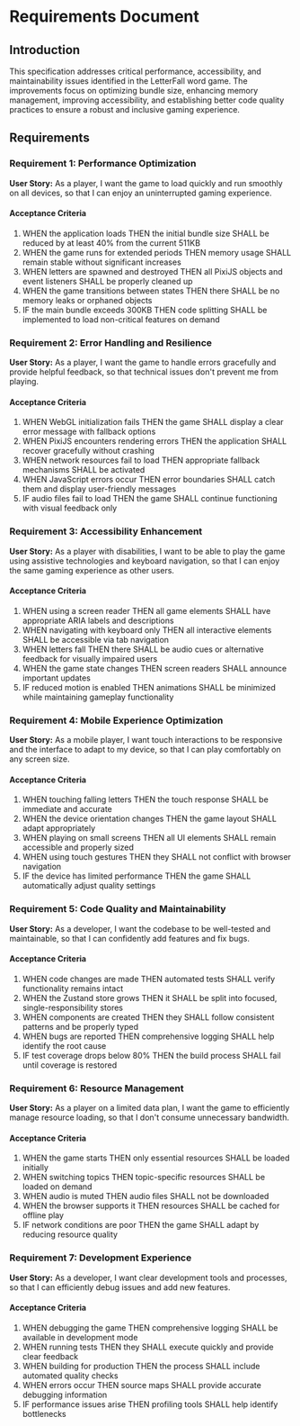 # Requirements Document

## Introduction

This specification addresses critical performance, accessibility, and maintainability issues identified in the LetterFall word game. The improvements focus on optimizing bundle size, enhancing memory management, improving accessibility, and establishing better code quality practices to ensure a robust and inclusive gaming experience.

## Requirements

### Requirement 1: Performance Optimization

**User Story:** As a player, I want the game to load quickly and run smoothly on all devices, so that I can enjoy an uninterrupted gaming experience.

#### Acceptance Criteria

1. WHEN the application loads THEN the initial bundle size SHALL be reduced by at least 40% from the current 511KB
2. WHEN the game runs for extended periods THEN memory usage SHALL remain stable without significant increases
3. WHEN letters are spawned and destroyed THEN all PixiJS objects and event listeners SHALL be properly cleaned up
4. WHEN the game transitions between states THEN there SHALL be no memory leaks or orphaned objects
5. IF the main bundle exceeds 300KB THEN code splitting SHALL be implemented to load non-critical features on demand

### Requirement 2: Error Handling and Resilience

**User Story:** As a player, I want the game to handle errors gracefully and provide helpful feedback, so that technical issues don't prevent me from playing.

#### Acceptance Criteria

1. WHEN WebGL initialization fails THEN the game SHALL display a clear error message with fallback options
2. WHEN PixiJS encounters rendering errors THEN the application SHALL recover gracefully without crashing
3. WHEN network resources fail to load THEN appropriate fallback mechanisms SHALL be activated
4. WHEN JavaScript errors occur THEN error boundaries SHALL catch them and display user-friendly messages
5. IF audio files fail to load THEN the game SHALL continue functioning with visual feedback only

### Requirement 3: Accessibility Enhancement

**User Story:** As a player with disabilities, I want to be able to play the game using assistive technologies and keyboard navigation, so that I can enjoy the same gaming experience as other users.

#### Acceptance Criteria

1. WHEN using a screen reader THEN all game elements SHALL have appropriate ARIA labels and descriptions
2. WHEN navigating with keyboard only THEN all interactive elements SHALL be accessible via tab navigation
3. WHEN letters fall THEN there SHALL be audio cues or alternative feedback for visually impaired users
4. WHEN the game state changes THEN screen readers SHALL announce important updates
5. IF reduced motion is enabled THEN animations SHALL be minimized while maintaining gameplay functionality

### Requirement 4: Mobile Experience Optimization

**User Story:** As a mobile player, I want touch interactions to be responsive and the interface to adapt to my device, so that I can play comfortably on any screen size.

#### Acceptance Criteria

1. WHEN touching falling letters THEN the touch response SHALL be immediate and accurate
2. WHEN the device orientation changes THEN the game layout SHALL adapt appropriately
3. WHEN playing on small screens THEN all UI elements SHALL remain accessible and properly sized
4. WHEN using touch gestures THEN they SHALL not conflict with browser navigation
5. IF the device has limited performance THEN the game SHALL automatically adjust quality settings

### Requirement 5: Code Quality and Maintainability

**User Story:** As a developer, I want the codebase to be well-tested and maintainable, so that I can confidently add features and fix bugs.

#### Acceptance Criteria

1. WHEN code changes are made THEN automated tests SHALL verify functionality remains intact
2. WHEN the Zustand store grows THEN it SHALL be split into focused, single-responsibility stores
3. WHEN components are created THEN they SHALL follow consistent patterns and be properly typed
4. WHEN bugs are reported THEN comprehensive logging SHALL help identify the root cause
5. IF test coverage drops below 80% THEN the build process SHALL fail until coverage is restored

### Requirement 6: Resource Management

**User Story:** As a player on a limited data plan, I want the game to efficiently manage resource loading, so that I don't consume unnecessary bandwidth.

#### Acceptance Criteria

1. WHEN the game starts THEN only essential resources SHALL be loaded initially
2. WHEN switching topics THEN topic-specific resources SHALL be loaded on demand
3. WHEN audio is muted THEN audio files SHALL not be downloaded
4. WHEN the browser supports it THEN resources SHALL be cached for offline play
5. IF network conditions are poor THEN the game SHALL adapt by reducing resource quality

### Requirement 7: Development Experience

**User Story:** As a developer, I want clear development tools and processes, so that I can efficiently debug issues and add new features.

#### Acceptance Criteria

1. WHEN debugging the game THEN comprehensive logging SHALL be available in development mode
2. WHEN running tests THEN they SHALL execute quickly and provide clear feedback
3. WHEN building for production THEN the process SHALL include automated quality checks
4. WHEN errors occur THEN source maps SHALL provide accurate debugging information
5. IF performance issues arise THEN profiling tools SHALL help identify bottlenecks